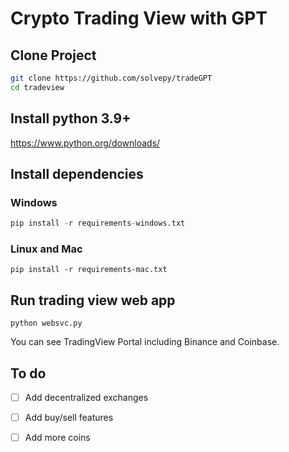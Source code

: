# Crypto Trading View with GPT

## Clone Project 
```sh
git clone https://github.com/solvepy/tradeGPT
cd tradeview
```
## Install python 3.9+
https://www.python.org/downloads/

## Install dependencies

### Windows
```py
pip install -r requirements-windows.txt
```
### Linux and Mac
```
pip install -r requirements-mac.txt
```
## Run trading view web app
```
python websvc.py
```
You can see TradingView Portal including Binance and Coinbase.

## To do
- [ ] Add decentralized exchanges
- [ ] Add buy/sell features
- [ ] Add more coins

